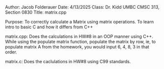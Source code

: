 Author: Jacob Folderauer
Date: 4/13/2025
Class: Dr. Kidd UMBC CMSC 313, Section 0830
Title: matrix.cpp

Purpose: To correctly calculate a Matrix using matrix operations. To learn intro to basic C and how it differs from C++

matrix.cpp: Does the calculations in HW#8 in an OOP manner using C++. While using the populate matrix function, populate
the matrix by row, ie, to populate matrix A from the homework, you would input 6, 4, 8, 3 in that order.

matrix.c: Does the caclulations in HW#8 using C99 standards.

